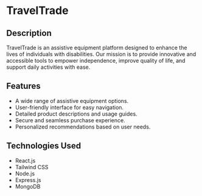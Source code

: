 # TravelTrade

## Description
TravelTrade is an assistive equipment platform designed to enhance the lives of individuals with disabilities. Our mission is to provide innovative and accessible tools to empower independence, improve quality of life, and support daily activities with ease.

## Features
- A wide range of assistive equipment options.
- User-friendly interface for easy navigation.
- Detailed product descriptions and usage guides.
- Secure and seamless purchase experience.
- Personalized recommendations based on user needs.

## Technologies Used
- React.js
- Tailwind CSS
- Node.js
- Express.js
- MongoDB
